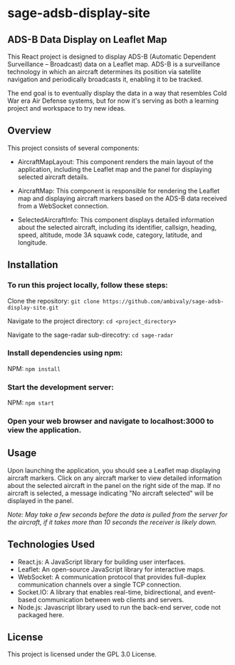 # sage-adsb-display-site

## ADS-B Data Display on Leaflet Map
This React project is designed to display ADS-B (Automatic Dependent Surveillance – Broadcast) data on a Leaflet map. 
ADS-B is a surveillance technology in which an aircraft determines its position via satellite navigation and periodically broadcasts it, enabling it to be tracked.

The end goal is to eventually display the data in a way that resembles Cold War era Air Defense systems, but for now it's serving as both a learning project and workspace to try new ideas.

## Overview
This project consists of several components:

- AircraftMapLayout: This component renders the main layout of the application, including the Leaflet map and the panel for displaying selected aircraft details.

- AircraftMap: This component is responsible for rendering the Leaflet map and displaying aircraft markers based on the ADS-B data received from a WebSocket connection.

- SelectedAircraftInfo: This component displays detailed information about the selected aircraft, including its identifier, callsign, heading, speed, altitude, mode 3A squawk code, category, latitude, and longitude.


## Installation

### To run this project locally, follow these steps:

Clone the repository:
```git clone https://github.com/ambivaly/sage-adsb-display-site.git```

Navigate to the project directory:
```cd <project_directory>```

Navigate to the sage-radar sub-direcotry:
```cd sage-radar```

### Install dependencies using npm:
NPM:
```npm install```


### Start the development server:
NPM:
```npm start```


### Open your web browser and navigate to localhost:3000 to view the application.

## Usage
Upon launching the application, you should see a Leaflet map displaying aircraft markers.
Click on any aircraft marker to view detailed information about the selected aircraft in the panel on the right side of the map.
If no aircraft is selected, a message indicating "No aircraft selected" will be displayed in the panel.

_Note: May take a few seconds before the data is pulled from the server for the aircraft, if it takes more than 10 seconds the receiver is likely down._

## Technologies Used
- React.js: A JavaScript library for building user interfaces.
- Leaflet: An open-source JavaScript library for interactive maps.
- WebSocket: A communication protocol that provides full-duplex communication channels over a single TCP connection.
- Socket.IO: A library that enables real-time, bidirectional, and event-based communication between web clients and servers.
- Node.js: Javascript library used to run the back-end server, code not packaged here.

## License
This project is licensed under the GPL 3.0 License.
